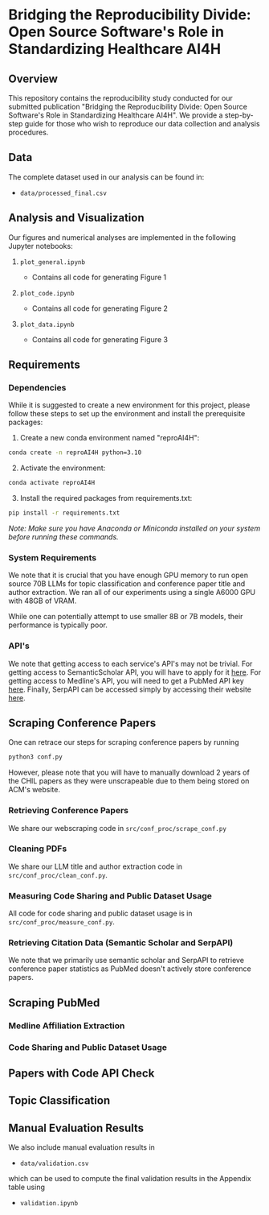 # Bridging the Reproducibility Divide: Open Source Software's Role in Standardizing Healthcare AI4H

## Overview
This repository contains the reproducibility study conducted for our submitted publication "Bridging the Reproducibility Divide: Open Source Software's Role in Standardizing Healthcare AI4H". We provide a step-by-step guide for those who wish to reproduce our data collection and analysis procedures.

## Data
The complete dataset used in our analysis can be found in:
- `data/processed_final.csv`

## Analysis and Visualization
Our figures and numerical analyses are implemented in the following Jupyter notebooks:

1. `plot_general.ipynb`
   - Contains all code for generating Figure 1

2. `plot_code.ipynb`
   - Contains all code for generating Figure 2

3. `plot_data.ipynb`
   - Contains all code for generating Figure 3

## Requirements

### Dependencies
While it is suggested to create a new environment for this project, please follow these steps to set up the environment and install the prerequisite packages:

1. Create a new conda environment named "reproAI4H":
```bash
conda create -n reproAI4H python=3.10
```

2. Activate the environment:
```bash
conda activate reproAI4H
```

3. Install the required packages from requirements.txt:
```bash
pip install -r requirements.txt
```

*Note: Make sure you have Anaconda or Miniconda installed on your system before running these commands.*

### System Requirements
We note that it is crucial that you have enough GPU memory to run open source 70B LLMs for topic classification and conference paper title and author extraction. We ran all of our experiments using a single A6000 GPU with 48GB of VRAM. 

While one can potentially attempt to use smaller 8B or 7B models, their performance is typically poor.

### API's

We note that getting access to each service's API's may not be trivial. For getting access to SemanticScholar API, you will have to apply for it [here](https://www.semanticscholar.org/product/api). For getting access to Medline's API, you will need to get a PubMed API key [here](https://support.nlm.nih.gov/kbArticle/?pn=KA-05317). Finally, SerpAPI can be accessed simply by accessing their website [here](https://serpapi.com/).


## Scraping Conference Papers
One can retrace our steps for scraping conference papers by running

```bash
python3 conf.py 
```

However, please note that you will have to manually download 2 years of the CHIL papers as they were unscrapeable due to them being stored on ACM's website. 

### Retrieving Conference Papers
We share our webscraping code in `src/conf_proc/scrape_conf.py`

### Cleaning PDFs
We share our LLM title and author extraction code in `src/conf_proc/clean_conf.py`.


### Measuring Code Sharing and Public Dataset Usage
All code for code sharing and public dataset usage is in  `src/conf_proc/measure_conf.py`.


### Retrieving Citation Data (Semantic Scholar and SerpAPI)
We note that we primarily use semantic scholar and SerpAPI to retrieve conference paper statistics as PubMed doesn't actively store conference papers.


## Scraping PubMed

### Medline Affiliation Extraction 


### Code Sharing and Public Dataset Usage


## Papers with Code API Check

## Topic Classification


## Manual Evaluation Results
We also include manual evaluation results in 
- `data/validation.csv`
  
which can be used to compute the final validation results in the Appendix table using
- `validation.ipynb`
